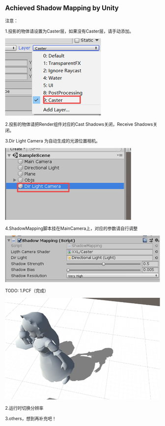 Achieved Shadow Mapping by Unity
--------------------------------------
注意：

1.投影的物体请设置为Caster层，如果没有Caster层，请手动添加。

![image-20200721115717534](imgs/image-20200721115717534.png)

2.投影的物体请把Render组件对应的Cast Shadows关闭，Receive Shadows关闭。

3.Dir Light Camera 为自动生成的光源位置相机。

![image-20200721115736007](imgs/image-20200721115736007.png)

4.ShadowMapping脚本挂在MainCamera上，对应的参数请自行调整

![image-20200721115612991](imgs/image-20200721115612991.png)

TODO:
1.PCF（完成）

![image-20200721114955902](imgs/image-20200721114955902.png)

2.运行时切换分辨率

3.others，想到再补充吧！


